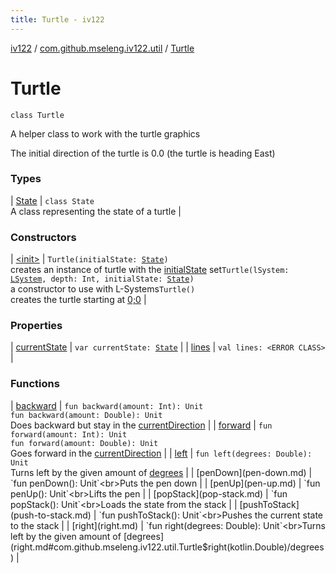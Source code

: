 ```yaml
---
title: Turtle - iv122
---
```


[iv122](../../index.md) / [com.github.mseleng.iv122.util](../index.md) / [Turtle](.)

# Turtle

`class Turtle`

A helper class to work with the turtle graphics

The initial direction of the turtle is 0.0 (the turtle is heading East)

### Types

| [State](-state/index.md) | `class State`<br>A class representing the state of a turtle |

### Constructors

| [&lt;init&gt;](-init-.md) | `Turtle(initialState: `[`State`](-state/index.md)`)`<br>creates an instance of turtle with the [initialState](-init-.md#com.github.mseleng.iv122.util.Turtle$<init>(com.github.mseleng.iv122.util.Turtle.State)/initialState) set`Turtle(lSystem: `[`LSystem`](../-l-system/index.md)`, depth: Int, initialState: `[`State`](-state/index.md)`)`<br>a constructor to use with L-Systems`Turtle()`<br>creates the turtle starting at [0;0](#) |

### Properties

| [currentState](current-state.md) | `var currentState: `[`State`](-state/index.md) |
| [lines](lines.md) | `val lines: <ERROR CLASS>` |

### Functions

| [backward](backward.md) | `fun backward(amount: Int): Unit`<br>`fun backward(amount: Double): Unit`<br>Does backward but stay in the [currentDirection](#) |
| [forward](forward.md) | `fun forward(amount: Int): Unit`<br>`fun forward(amount: Double): Unit`<br>Goes forward in the [currentDirection](#) |
| [left](left.md) | `fun left(degrees: Double): Unit`<br>Turns left by the given amount of [degrees](left.md#com.github.mseleng.iv122.util.Turtle$left(kotlin.Double)/degrees) |
| [penDown](pen-down.md) | `fun penDown(): Unit`<br>Puts the pen down |
| [penUp](pen-up.md) | `fun penUp(): Unit`<br>Lifts the pen |
| [popStack](pop-stack.md) | `fun popStack(): Unit`<br>Loads the state from the stack |
| [pushToStack](push-to-stack.md) | `fun pushToStack(): Unit`<br>Pushes the current state to the stack |
| [right](right.md) | `fun right(degrees: Double): Unit`<br>Turns left by the given amount of [degrees](right.md#com.github.mseleng.iv122.util.Turtle$right(kotlin.Double)/degrees) |

